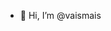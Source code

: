 - 👋 Hi, I’m @vaismais
<!---
- 👀 I’m interested in ...
- 🌱 I’m currently learning ...
- 💞️ I’m looking to collaborate on ...
- 📫 How to reach me ...
--->
<!---
vaismais/vaismais is a ✨ special ✨ repository because its `README.md` (this file) appears on your GitHub profile.
You can click the Preview link to take a look at your changes.
--->
